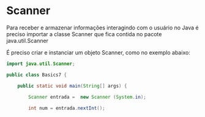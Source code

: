 # Scanner

Para receber e armazenar informações interagindo com o usuário no Java é preciso importar a classe Scanner que fica contida no pacote java.util.Scanner

É preciso criar e instanciar um objeto Scanner, como no exemplo abaixo:

```java
import java.util.Scanner;

public class Basics7 {

	public static void main(String[] args) {

		Scanner entrada =  new Scanner (System.in);
		
		int num = entrada.nextInt();
```
